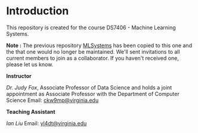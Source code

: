 # Introduction
This repository is created for the course DS7406 - Machine Learning Systems. 

**Note :** The previous repository [MLSystems](https://github.com/UVA-MLSys/DS7406) has been copied to this one and the that one would no longer be maintained. We'll sent invitations to all current members to join as a collaborator. If you haven't received one, please let us know.

**Instructor**

*Dr. Judy Fox*, Associate Professor of Data Science and holds a joint appointment as Associate Professor with the Department of Computer Science
Email: ckw9mp@virginia.edu

**Teaching Assistant**

*Ian Liu*
Email: yl4dt@virginia.edu 